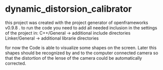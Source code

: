 # dynamic_distorsion_calibrator

this project was created with the project generator of openframeworks v0.9.8 . 
to run the code you need to add all needed inclusion in the settings of the project in: 
C++/General -> additional include directories
Linker/General -> additional librarie directories

for now the Code is able to visualize some shapes on the screen. Later this shapes should be recognized by and to the computer connected
camera so that the distortion of the lense of the camera could be automatically corrected.
